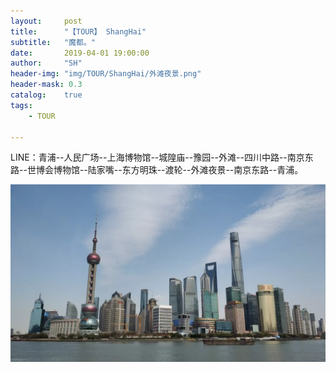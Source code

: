 ```yaml
---
layout:     post
title:      "【TOUR】 ShangHai"
subtitle:   "魔都。"
date:       2019-04-01 19:00:00
author:     "SH"
header-img: "img/TOUR/ShangHai/外滩夜景.png"
header-mask: 0.3
catalog:    true
tags:
    - TOUR

---
```




LINE：青浦--人民广场--上海博物馆--城隍庙--豫园--外滩--四川中路--南京东路--世博会博物馆--陆家嘴--东方明珠--渡轮--外滩夜景--南京东路--青浦。



![img](/img/TOUR/ShangHai/外滩.png)

